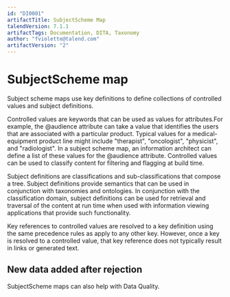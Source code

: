 ```yaml
---
id: "DI0001"
artifactTitle: SubjectScheme Map
talendVersion: 7.1.1
artifactTags: Documentation, DITA, Taxonomy
author: "fviolette@talend.com"
artifactVersion: "2"
---
```


# SubjectScheme map 

Subject scheme maps use key definitions to define collections of controlled values and subject definitions.

Controlled values are keywords that can be used as values for attributes.For example, the @audience attribute can take a value that identifies the users that are associated with a particular product. Typical values for a medical-equipment product line might include "therapist", "oncologist", "physicist", and "radiologist". In a subject scheme map, an information architect can define a list of these values for the @audience attribute. Controlled values can be used to classify content for filtering and flagging at build time.

Subject definitions are classifications and sub-classifications that compose a tree. Subject definitions provide semantics that can be used in conjunction with taxonomies and ontologies. In conjunction with the classification domain, subject definitions can be used for retrieval and traversal of the content at run time when used with information viewing applications that provide such functionality.

Key references to controlled values are resolved to a key definition using the same precedence rules as apply to any other key. However, once a key is resolved to a controlled value, that key reference does not typically result in links or generated text.

## New data added after rejection

SubjectScheme maps can also help with Data Quality.
